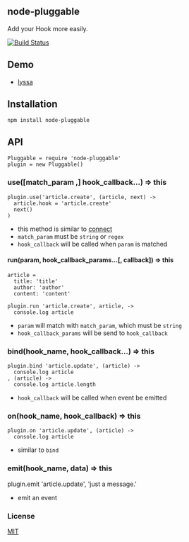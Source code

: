 ## node-pluggable

Add your Hook more easily.

[![Build Status](https://travis-ci.org/faceair/node-pluggable.svg?branch=master)](https://travis-ci.org/faceair/node-pluggable)

## Demo

* [lyssa](https://github.com/faceair/lyssa)

## Installation

`npm install node-pluggable`

## API

    Pluggable = require 'node-pluggable'
    plugin = new Pluggable()

### use([match_param ,] hook_callback...) => this

    plugin.use('article.create', (article, next) ->
      article.hook = 'article.create'
      next()
    )

+ this method is similar to [connect](https://github.com/senchalabs/connect)
+ `match_param` must be `string` or `regex`
+ `hook_callback` will be called when `param` is matched

#### run(param, hook_callback_params...[, callback]) => this

    article =
      title: 'title'
      author: 'author'
      content: 'content'

    plugin.run 'article.create', article, ->
      console.log article

+ `param` will match with `match_param`, which must be `string`
+ `hook_callback_params` will be send to `hook_callback`

### bind(hook_name, hook_callback...) => this

    plugin.bind 'article.update', (article) ->
      console.log article
    , (article) ->
      console.log article.length

+ `hook_callback` will be called when event be emitted

### on(hook_name, hook_callback) => this

    plugin.on 'article.update', (article) ->
      console.log article

* similar to `bind`

### emit(hook_name, data) => this

  plugin.emit 'article.update', 'just a message.'

+ emit an event

### License

[MIT](License)
